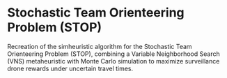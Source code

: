 # Stochastic Team Orienteering Problem (STOP)
Recreation of the simheuristic algorithm for the Stochastic Team Orienteering Problem (STOP), combining a Variable Neighborhood Search (VNS) metaheuristic with Monte Carlo simulation to maximize surveillance drone rewards under uncertain travel times.
